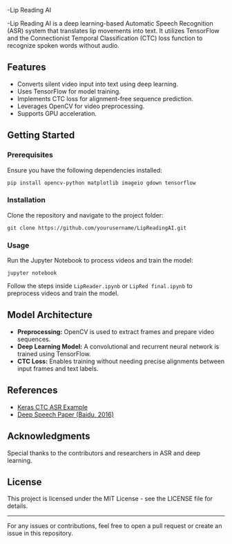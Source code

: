 -Lip Reading AI

-Lip Reading AI is a deep learning-based Automatic Speech Recognition (ASR) system that translates lip movements into text. It utilizes TensorFlow and the Connectionist Temporal Classification (CTC) loss function to recognize spoken words without audio.


<h2>Features</h2>
<ul>
    <li>Converts silent video input into text using deep learning.</li>
    <li>Uses TensorFlow for model training.</li>
    <li>Implements CTC loss for alignment-free sequence prediction.</li>
    <li>Leverages OpenCV for video preprocessing.</li>
    <li>Supports GPU acceleration.</li>
</ul>

<h2>Getting Started</h2>

<h3>Prerequisites</h3>
<p>Ensure you have the following dependencies installed:</p>
<pre><code>pip install opencv-python matplotlib imageio gdown tensorflow</code></pre>

<h3>Installation</h3>
<p>Clone the repository and navigate to the project folder:</p>
<pre><code>git clone https://github.com/yourusername/LipReadingAI.git</code></pre>


<h3>Usage</h3>
<p>Run the Jupyter Notebook to process videos and train the model:</p>
<pre><code>jupyter notebook</code></pre>
<p>Follow the steps inside <code>LipReader.ipynb</code> or <code>LipRed final.ipynb</code> to preprocess videos and train the model.</p>

<h2>Model Architecture</h2>
<ul>
    <li><strong>Preprocessing:</strong> OpenCV is used to extract frames and prepare video sequences.</li>
    <li><strong>Deep Learning Model:</strong> A convolutional and recurrent neural network is trained using TensorFlow.</li>
    <li><strong>CTC Loss:</strong> Enables training without needing precise alignments between input frames and text labels.</li>
</ul>

<h2>References</h2>
<ul>
    <li><a href="https://keras.io/examples/audio/ctc_asr/#load-the-ljspeech-dataset">Keras CTC ASR Example</a></li>
    <li><a href="https://arxiv.org/pdf/1611.01599">Deep Speech Paper (Baidu, 2016)</a></li>
</ul>

<h2>Acknowledgments</h2>
<p>Special thanks to the contributors and researchers in ASR and deep learning.</p>

<h2>License</h2>
<p>This project is licensed under the MIT License - see the LICENSE file for details.</p>

<hr>
<p>For any issues or contributions, feel free to open a pull request or create an issue in this repository.</p>




















